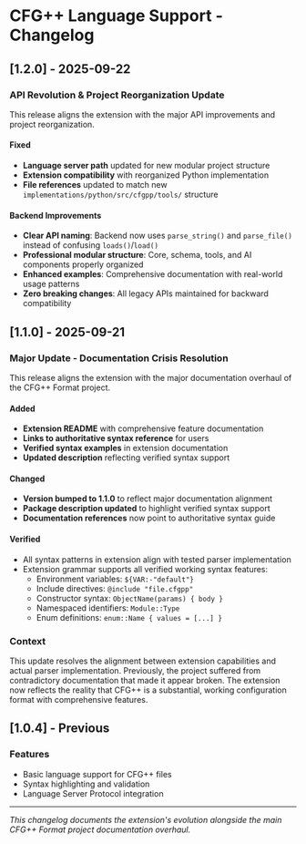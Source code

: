 # CFG++ Language Support - Changelog

## [1.2.0] - 2025-09-22

### API Revolution & Project Reorganization Update
This release aligns the extension with the major API improvements and project reorganization.

#### Fixed
- **Language server path** updated for new modular project structure
- **Extension compatibility** with reorganized Python implementation
- **File references** updated to match new `implementations/python/src/cfgpp/tools/` structure

#### Backend Improvements
- **Clear API naming**: Backend now uses `parse_string()` and `parse_file()` instead of confusing `loads()`/`load()`
- **Professional modular structure**: Core, schema, tools, and AI components properly organized
- **Enhanced examples**: Comprehensive documentation with real-world usage patterns
- **Zero breaking changes**: All legacy APIs maintained for backward compatibility

## [1.1.0] - 2025-09-21

### Major Update - Documentation Crisis Resolution
This release aligns the extension with the major documentation overhaul of the CFG++ Format project.

#### Added
- **Extension README** with comprehensive feature documentation
- **Links to authoritative syntax reference** for users
- **Verified syntax examples** in extension documentation
- **Updated description** reflecting verified syntax support

#### Changed
- **Version bumped to 1.1.0** to reflect major documentation alignment
- **Package description updated** to highlight verified syntax support
- **Documentation references** now point to authoritative syntax guide

#### Verified
- All syntax patterns in extension align with tested parser implementation
- Extension grammar supports all verified working syntax features:
  - Environment variables: `${VAR:-"default"}`
  - Include directives: `@include "file.cfgpp"`
  - Constructor syntax: `ObjectName(params) { body }`
  - Namespaced identifiers: `Module::Type`
  - Enum definitions: `enum::Name { values = [...] }`

### Context
This update resolves the alignment between extension capabilities and actual parser implementation. Previously, the project suffered from contradictory documentation that made it appear broken. The extension now reflects the reality that CFG++ is a substantial, working configuration format with comprehensive features.

## [1.0.4] - Previous

### Features
- Basic language support for CFG++ files
- Syntax highlighting and validation
- Language Server Protocol integration

---

*This changelog documents the extension's evolution alongside the main CFG++ Format project documentation overhaul.*
